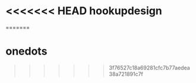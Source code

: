 <<<<<<< HEAD
hookupdesign
============
=======
# onedots
>>>>>>> 3f76527c18a69281cfc7b77aedea38a721891c7f
